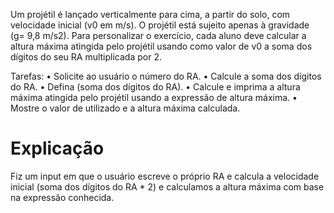 
Um projétil é lançado verticalmente para cima, a partir do solo, com velocidade inicial  (v0
 em m/s). O projétil está sujeito apenas à gravidade (g= 9,8 m/s2). Para personalizar o exercício, cada aluno deve calcular a altura máxima atingida pelo projétil usando como valor de  v0
 a soma dos dígitos do seu RA multiplicada por 2.

Tarefas:
 • Solicite ao usuário o número do RA.
 • Calcule a soma dos dígitos do RA.
 • Defina  (soma dos dígitos do RA).
 • Calcule e imprima a altura máxima atingida pelo projétil usando a expressão de altura máxima. 
 • Mostre o valor de  utilizado e a altura máxima calculada.

# Explicação

Fiz um input em que o usuário escreve o próprio RA e calcula a velocidade inicial (soma dos dígitos do RA * 2) e calculamos a altura máxima com base na expressão conhecida.
